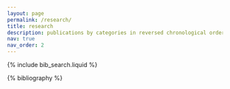 ```yaml
---
layout: page
permalink: /research/
title: research
description: publications by categories in reversed chronological order. generated by jekyll-scholar.
nav: true
nav_order: 2
---
```


<!-- _pages/research.md -->

<!-- Bibsearch Feature -->

{% include bib_search.liquid %}

<div class="publications">

{% bibliography %}

</div>
